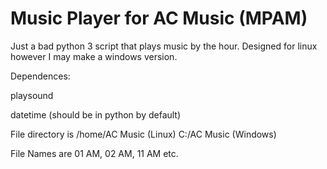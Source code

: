 # Music Player for AC Music (MPAM)
Just a bad python 3 script that plays music by the hour.
Designed for linux however I may make a windows version.


Dependences:

playsound
	
datetime (should be in python by default)


File directory is /home/AC Music (Linux) C:/AC Music (Windows)

File Names are 01 AM, 02 AM, 11 AM etc.
